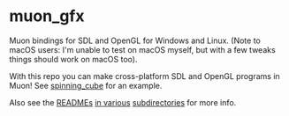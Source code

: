 # muon_gfx

Muon bindings for SDL and OpenGL for Windows and Linux. (Note to macOS users: I'm unable to test on macOS myself, but with a few tweaks things should work on macOS too).

With this repo you can make cross-platform SDL and OpenGL programs in Muon! See [spinning_cube](spinning_cube) for an example.

Also see the [READMEs](sdl_bindings/README.md) [in various](opengl_bindings/README.md) [subdirectories](opengl_generator/README.md) for more info.
